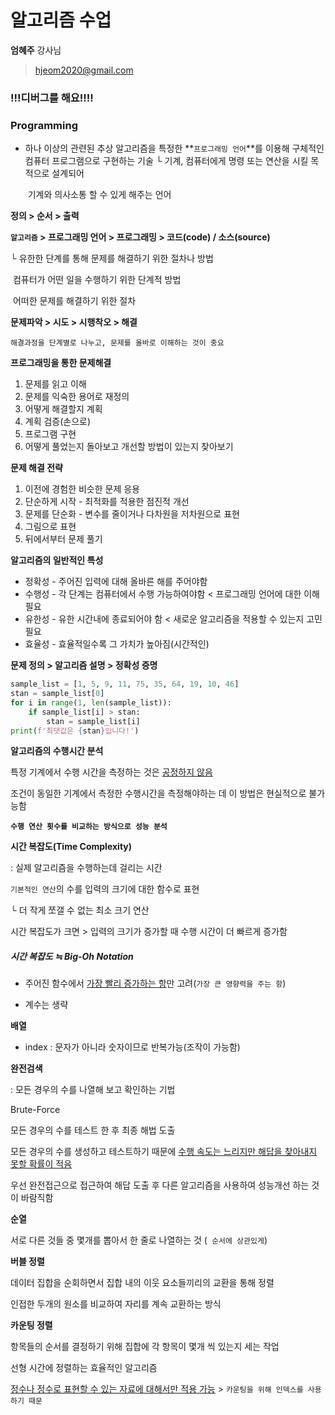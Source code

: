 # 알고리즘 수업

**엄혜주** 강사님

> hjeom2020@gmail.com



### !!!디버그를 해요!!!!

### Programming

* 하나 이상의 관련된 추상 알고리즘을 특정한 **```프로그래밍 언어```**를 이용해 구체적인 컴퓨터 프로그램으로 구현하는 기술															└ 기계, 컴퓨터에게 명령 또는 연산을 시킬 목적으로 설계되어

  ​																				기계와 의사소통 할 수 있게 해주는 언어

**정의 > 순서 > 출력**



**```알고리즘``` > 프로그래밍 언어  > 프로그래밍 > 코드(code) / 소스(source)**

└ 유한한 단계를 통해 문제를 해결하기 위한 절차나 방법

​    컴퓨터가 어떤 일을 수행하기 위한 단계적 방법

​    어떠한 문제를 해결하기 위한 절차



**문제파악 > 시도 > 시행착오 > 해결**

```해결과정을 단계별로 나누고, 문제를 올바로 이해하는 것이 중요```



**프로그래밍을 통한 문제해결**

1. 문제를 읽고 이해
2. 문제를 익숙한 용어로 재정의
3. 어떻게 해결할지 계획
4. 계획 검증(손으로)
5. 프로그램 구현
6. 어떻게 풀었는지 돌아보고 개선할 방법이 있는지 찾아보기



**문제 해결 전략**

1. 이전에 경험한 비슷한 문제 응용
2. 단순하게 시작 - 최적화를 적용한 점진적 개선
3. 문제를 단순화 - 변수를 줄이거나 다차원을 저차원으로 표현
4. 그림으로 표현
5. 뒤에서부터 문제 풀기



**알고리즘의 일반적인 특성**

* 정확성 - 주어진 입력에 대해 올바른 해를 주어야함
* 수행성 - 각 단계는 컴퓨터에서 수행 가능하여야함 < 프로그래밍 언어에 대한 이해 필요
* 유한성 - 유한 시간내에 종료되어야 함 < 새로운 알고리즘을 적용할 수 있는지 고민 필요
* 효율성 - 효율적일수록 그 가치가 높아짐(시간적인)



**문제 정의 > 알고리즘 설명 > 정확성 증명**

```python
sample_list = [1, 5, 9, 11, 75, 35, 64, 19, 10, 46]
stan = sample_list[0]
for i in range(1, len(sample_list)):
    if sample_list[i] > stan:
        stan = sample_list[i]
print(f'최댓값은 {stan}입니다!')
```



**알고리즘의 수행시간 분석**

특정 기계에서 수행 시간을 측정하는 것은 <u>공정하지 않음</u>

조건이 동일한 기계에서 측정한 수행시간을 측정해야하는 데 이 방법은 현실적으로 불가능함 

**``수행 연산 횟수를 비교하는 방식으로 성능 분석``**



**시간 복잡도(Time Complexity)**

: 실제 알고리즘을 수행하는데 걸리는 시간

```기본적인 연산```의 수를 입력의 크기에 대한 함수로 표현

└ 더 작게 쪼갤 수 없는 최소 크기 연산

시간 복잡도가 크면 > 입력의 크기가 증가할 때 수행 시간이 더 빠르게 증가함

#####  시간 복잡도 ≒ Big-Oh Notation

- 주어진 함수에서 <u>가장 빨리 증가하는 항</u>만 고려(``가장 큰 영향력을 주는 항``)

* 계수는 생략



**배열**

* index : 문자가 아니라 숫자이므로 반복가능(조작이 가능함)



**완전검색**

: 모든 경우의 수를 나열해 보고 확인하는 기법

Brute-Force

모든 경우의 수를 테스트 한 후 최종 해법 도출

모든 경우의 수를 생성하고 테스트하기 때문에 <u>수행 속도는 느리지만 해답을 찾아내지 못할 확률이 적음</u>

우선 완전접근으로 접근하여 해답 도출 후 다른 알고리즘을 사용하여 성능개선 하는 것이 바람직함



**순열**

서로 다른 것들 중 몇개를 뽑아서 한 줄로 나열하는 것 (` 순서에 상관있게`)



**버블 정렬**

데이터 집합을 순회하면서 집합 내의 이웃 요소들끼리의 교환을 통해 정렬

인접한 두개의 원소를 비교하여 자리를 계속 교환하는 방식



**카운팅 정렬**

항목들의 순서를 결정하기 위해 집합에 각 항목이 몇개 씩 있는지 세는 작업

선형 시간에 정렬하는 효율적인 알고리즘

<u>정수나 정수로 표현할 수 있는 자료에 대해서만 적용 가능</u> > `카운팅을 위해 인덱스를 사용하기 때문`



